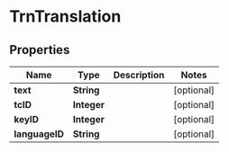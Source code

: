 
# TrnTranslation

## Properties
Name | Type | Description | Notes
------------ | ------------- | ------------- | -------------
**text** | **String** |  |  [optional]
**tcID** | **Integer** |  |  [optional]
**keyID** | **Integer** |  |  [optional]
**languageID** | **String** |  |  [optional]



